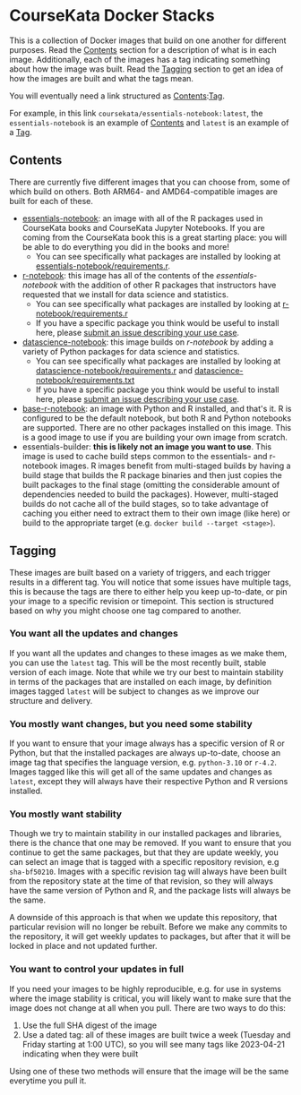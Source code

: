 # CourseKata Docker Stacks

This is a collection of Docker images that build on one another for different purposes. Read the [Contents](#contents) section for a description of what is in each image. Additionally, each of the images has a tag indicating something about how the image was built. Read the [Tagging](#tagging) section to get an idea of how the images are built and what the tags mean.

You will eventually need a link structured as [Contents](#contents):[Tag](#tagging).

For example, in this link `coursekata/essentials-notebook:latest`, the `essentials-notebook` is an example of [Contents](#contents) and `latest` is an example of a [Tag](#tagging).

## Contents

There are currently five different images that you can choose from, some of which build on others. Both ARM64- and AMD64-compatible images are built for each of these.

- [essentials-notebook](https://github.com/coursekata/docker-stacks/pkgs/container/essentials-notebook): an image with all of the R packages used in CourseKata books and CourseKata Jupyter Notebooks. If you are coming from the CourseKata book this is a great starting place: you will be able to do everything you did in the books and more!
  - You can see specifically what packages are installed by looking at [essentials-notebook/requirements.r](essentials-notebook/requirements.r).
- [r-notebook](https://github.com/coursekata/docker-stacks/pkgs/container/r-notebook): this image has all of the contents of the *essentials-notebook* with the addition of other R packages that instructors have requested that we install for data science and statistics.
  - You can see specifically what packages are installed by looking at [r-notebook/requirements.r](r-notebook/requirements.r)
  - If you have a specific package you think would be useful to install here, please [submit an issue describing your use case](https://github.com/coursekata/docker-stacks/issues).
- [datascience-notebook](https://github.com/coursekata/docker-stacks/pkgs/container/datascience-notebook): this image builds on *r-notebook* by adding a variety of Python packages for data science and statistics.
  - You can see specifically what packages are installed by looking at [datascience-notebook/requirements.r](datascience-notebook/requirements.r) and [datascience-notebook/requirements.txt](datascience-notebook/requirements.txt)
  - If you have a specific package you think would be useful to install here, please [submit an issue describing your use case](https://github.com/coursekata/docker-stacks/issues).
- [base-r-notebook](https://github.com/coursekata/docker-stacks/pkgs/container/minimal-r-notebook): an image with Python and R installed, and that's it. R is configured to be the default notebook, but both R and Python notebooks are supported. There are no other packages installed on this image. This is a good image to use if you are building your own image from scratch.
- essentials-builder: **this is likely not an image you want to use**. This image is used to cache build steps common to the essentials- and r-notebook images. R images benefit from multi-staged builds by having a build stage that builds the R package binaries and then just copies the built packages to the final stage (omitting the considerable amount of dependencies needed to build the packages). However, multi-staged builds do not cache all of the build stages, so to take advantage of caching you either need to extract them to their own image (like here) or build to the appropriate target (e.g. `docker build --target <stage>`).

## Tagging

These images are built based on a variety of triggers, and each trigger results in a different tag. You will notice that some issues have multiple tags, this is because the tags are there to either help you keep up-to-date, or pin your image to a specific revision or timepoint. This section is structured based on why you might choose one tag compared to another.

### You want all the updates and changes

If you want all the updates and changes to these images as we make them, you can use the `latest` tag. This will be the most recently built, stable version of each image. Note that while we try our best to maintain stability in terms of the packages that are installed on each image, by definition images tagged `latest` will be subject to changes as we improve our structure and delivery.

### You mostly want changes, but you need some stability

If you want to ensure that your image always has a specific version of R or Python, but that the installed packages are always up-to-date, choose an image tag that specifies the language version, e.g. `python-3.10` or `r-4.2`. Images tagged like this will get all of the same updates and changes as `latest`, except they will always have their respective Python and R versions installed.

### You mostly want stability

Though we try to maintain stability in our installed packages and libraries, there is the chance that one may be removed. If you want to ensure that you continue to get the same packages, but that they are update weekly, you can select an image that is tagged with a specific repository revision, e.g `sha-bf50210`. Images with a specific revision tag will always have been built from the repository state at the time of that revision, so they will always have the same version of Python and R, and the package lists will always be the same.

A downside of this approach is that when we update this repository, that particular revision will no longer be rebuilt. Before we make any commits to the repository, it will get weekly updates to packages, but after that it will be locked in place and not updated further.

### You want to control your updates in full

If you need your images to be highly reproducible, e.g. for use in systems where the image stability is critical, you will likely want to make sure that the image does not change at all when you pull. There are two ways to do this:

1. Use the full SHA digest of the image
2. Use a dated tag: all of these images are built twice a week (Tuesday and Friday starting at 1:00 UTC), so you will see many tags like 2023-04-21 indicating when they were built

Using one of these two methods will ensure that the image will be the same everytime you pull it.
